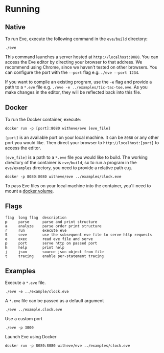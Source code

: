 # Running

## Native

To run Eve, execute the following command in the `eve/build` directory:

`./eve`

This command launches a server hosted at `http://localhost:8080`. You can access the Eve editor by directing your browser to that address. We recommend using Chrome, since we haven't tested on other browsers. You can configure the port with the `--port` flag e.g. `./eve --port 1234`.

If you want to compile an existing program, use the `-e` flag and provide a path to a `*.eve` file e.g. `./eve -e ../examples/tic-tac-toe.eve`. As you make changes in the editor, they will be reflected back into this file.

## Docker

To run the Docker container, execute:

```
docker run -p [port]:8080 witheve/eve [eve_file]
```

`[port]` is an available port on your local machine. It can be `8080` or any other port you would like. Then direct your browser to `http://localhost:[port]` to access the editor.

`[eve_file]` is a path to a `*.eve` file you would like to build. The working directory of the container is `eve/build`, so to run a program in the `eve/examples` directory, you need to provide a relative path e.g. 

```
docker -p 8080:8080 witheve/eve ../examples/clock.eve
```

To pass Eve files on your local machine into the container, you'll need to mount a [docker volume](https://docs.docker.com/engine/tutorials/dockervolumes/).

## Flags

```
flag  long flag  description                 
p     parse      parse and print structure   
a     analyze    parse order print structure
r     run        execute eve
S     seve       use the subsequent eve file to serve http requests  
e     exec       read eve file and serve
p     port       serve http on passed port
h     help       print help
j     json       source json object from file
t     tracing    enable per-statement tracing
```

## Examples

Execute a `*.eve` file.

```
./eve -e ../example/clock.eve
```

A `*.eve` file can be passed as a default argument

```
./eve ../example.clock.eve
```

Use a custom port

```
./eve -p 3000
```

Launch Eve using Docker

```
docker run -p 8080:8080 witheve/eve ../examples/clock.eve
```


